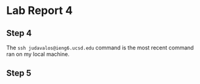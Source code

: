 # Lab Report 4

## Step 4
<up> <enter>
The `ssh judavalos@ieng6.ucsd.edu` command is the most recent command ran on my local machine.

## Step 5

